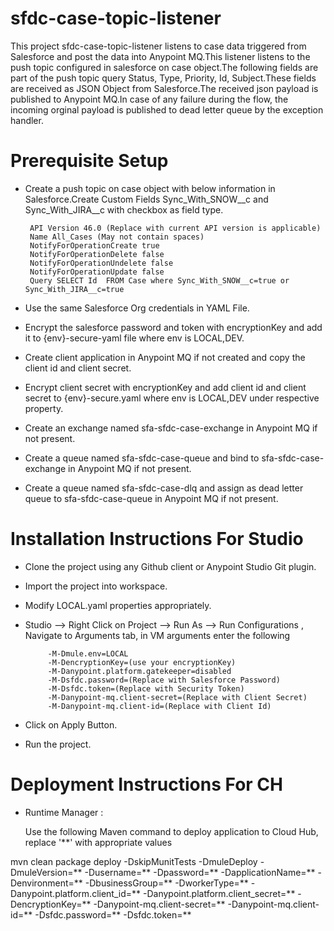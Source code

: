 # sfdc-case-topic-listener

This project sfdc-case-topic-listener  listens to case data triggered from Salesforce and post the data into Anypoint MQ.This listener listens to the push topic configured in salesforce on case object.The following fields are part of the push topic query Status, Type, Priority, Id, Subject.These fields are received as JSON Object from Salesforce.The received json payload is published to Anypoint MQ.In case of any failure during the flow, the incoming orginal payload is published to dead letter queue by the exception handler.

# Prerequisite Setup

 - Create a push topic on case object with below information in Salesforce.Create Custom Fields   Sync_With_SNOW__c and Sync_With_JIRA__c with checkbox as field type. 
 
        API Version 46.0 (Replace with current API version is applicable)
        Name All_Cases (May not contain spaces)
        NotifyForOperationCreate true
        NotifyForOperationDelete false
        NotifyForOperationUndelete false
        NotifyForOperationUpdate false
        Query SELECT Id  FROM Case where Sync_With_SNOW__c=true or Sync_With_JIRA__c=true
        
 - Use the same Salesforce Org credentials in YAML File.
 - Encrypt the salesforce password and token with encryptionKey and add it to {env}-secure-yaml file where env is LOCAL,DEV.
 - Create client application in Anypoint MQ if not created and copy the client id and client secret.
 - Encrypt client secret with encryptionKey and add client id and client secret to {env}-secure.yaml where env is LOCAL,DEV under respective property.
 - Create an exchange named sfa-sfdc-case-exchange in Anypoint MQ if not present.
 - Create a queue named sfa-sfdc-case-queue and bind to sfa-sfdc-case-exchange in Anypoint MQ if not present.
 - Create a queue named sfa-sfdc-case-dlq and assign as dead letter queue to sfa-sfdc-case-queue in Anypoint MQ if not present.

# Installation Instructions For Studio


- Clone the project using any Github client or Anypoint Studio Git plugin.
- Import the project into workspace.
- Modify LOCAL.yaml properties appropriately.
- Studio --> Right Click  on Project --> Run As --> Run Configurations , Navigate to Arguments tab, in VM arguments enter the following

           
           -M-Dmule.env=LOCAL
           -M-DencryptionKey=(use your encryptionKey) 
           -M-Danypoint.platform.gatekeeper=disabled
           -M-Dsfdc.password=(Replace with Salesforce Password)
           -M-Dsfdc.token=(Replace with Security Token)
           -M-Danypoint-mq.client-secret=(Replace with Client Secret)
           -M-Danypoint-mq.client-id=(Replace with Client Id)
           
           
- Click on Apply Button.
- Run the project.

# Deployment Instructions For CH


- Runtime Manager :

   Use the following Maven command to deploy application to Cloud Hub, replace '**' with appropriate values
   
mvn clean package deploy -DskipMunitTests -DmuleDeploy -DmuleVersion=** -Dusername=** -Dpassword=** -DapplicationName=** -Denvironment=** -DbusinessGroup=** -DworkerType=** -Danypoint.platform.client_id=** -Danypoint.platform.client_secret=** -DencryptionKey=**  -Danypoint-mq.client-secret=** -Danypoint-mq.client-id=**   -Dsfdc.password=** -Dsfdc.token=**


